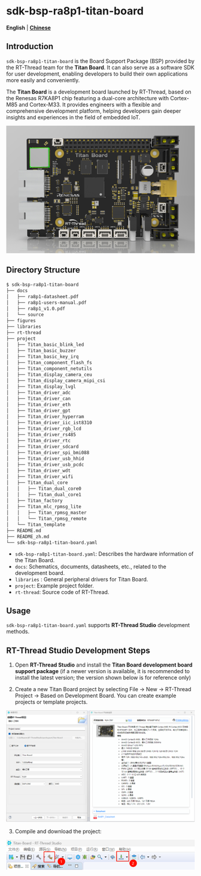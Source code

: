 # sdk-bsp-ra8p1-titan-board

**English** | [**Chinese**](README_zh.md)

## Introduction

`sdk-bsp-ra8p1-titan-board` is the Board Support Package (BSP) provided by the RT-Thread team for the **Titan Board**. It can also serve as a software SDK for user development, enabling developers to build their own applications more easily and conveniently.

The **Titan Board** is a development board launched by RT-Thread, based on the Renesas R7KA8P1 chip featuring a dual-core architecture with Cortex-M85 and Cortex-M33. It provides engineers with a flexible and comprehensive development platform, helping developers gain deeper insights and experiences in the field of embedded IoT.

![img](figures/big.png)

## Directory Structure

```
$ sdk-bsp-ra8p1-titan-board
├── docs
│   ├── ra8p1-datasheet.pdf
│   ├── ra8p1-users-manual.pdf
│   ├── ra8p1_v1.0.pdf
│   └── source
├── figures
├── libraries
├── rt-thread
├── project
│   ├── Titan_basic_blink_led
│   ├── Titan_basic_buzzer
│   ├── Titan_basic_key_irq
│   ├── Titan_component_flash_fs
│   ├── Titan_component_netutils
│   ├── Titan_display_camera_ceu
│   ├── Titan_display_camera_mipi_csi
│   ├── Titan_display_lvgl
│   ├── Titan_driver_adc
│   ├── Titan_driver_can
│   ├── Titan_driver_eth
│   ├── Titan_driver_gpt
│   ├── Titan_driver_hyperram
│   ├── Titan_driver_iic_ist8310
│   ├── Titan_driver_rgb_lcd
│   ├── Titan_driver_rs485
│   ├── Titan_driver_rtc
│   ├── Titan_driver_sdcard
│   ├── Titan_driver_spi_bmi088
│   ├── Titan_driver_usb_hhid
│   ├── Titan_driver_usb_pcdc
│   ├── Titan_driver_wdt
│   ├── Titan_driver_wifi
│   ├── Titan_dual_core
│   │   ├── Titan_dual_core0
│   │   ├── Titan_dual_core1
│   ├── Titan_factory
│   ├── Titan_mlc_rpmsg_lite
│   │   ├── Titan_rpmsg_master
│   │   └── Titan_rpmsg_remote
│   └── Titan_template
├── README.md
├── README_zh.md
└── sdk-bsp-ra8p1-titan-board.yaml
```

- `sdk-bsp-ra8p1-titan-board.yaml`: Describes the hardware information of the Titan Board.
- `docs`: Schematics, documents, datasheets, etc., related to the development board.
- `libraries` : General peripheral drivers for Titan Board.
- `project`: Example project folder.
- `rt-thread`:  Source code of RT-Thread.

## Usage

`sdk-bsp-ra8p1-titan-board.yaml` supports **RT-Thread Studio** development methods.

## RT-Thread Studio Development Steps

1. Open **RT-Thread Studio** and install the **Titan Board development board support package** (if a newer version is available, it is recommended to install the latest version; the version shown below is for reference only)

2. Create a new Titan Board project by selecting File -> New -> RT-Thread Project -> Based on Development Board. You can create example projects or template projects.

![image-20250820093045202](figures/image-20250820093045202.png)

3. Compile and download the project:

<img src="figures/image-20250820093329972.png" alt="image-20250820093329972" style="zoom: 200%;" />
